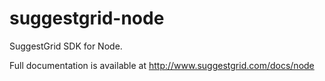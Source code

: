 # suggestgrid-node

SuggestGrid SDK for Node.

Full documentation is available at http://www.suggestgrid.com/docs/node